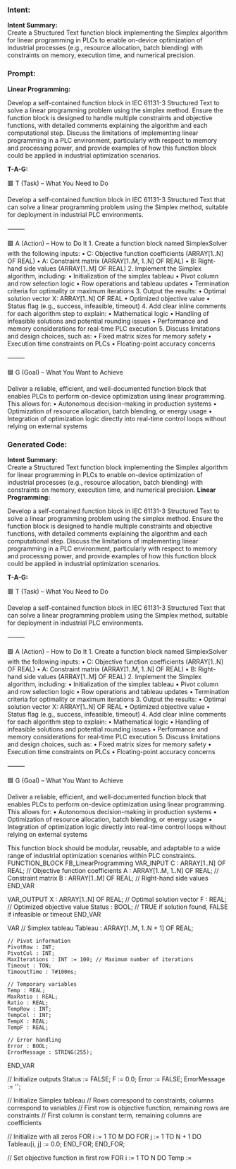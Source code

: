 ### Intent:
**Intent Summary:**  
Create a Structured Text function block implementing the Simplex algorithm for linear programming in PLCs to enable on-device optimization of industrial processes (e.g., resource allocation, batch blending) with constraints on memory, execution time, and numerical precision.

### Prompt:
**Linear Programming:**

Develop a self-contained function block in IEC 61131-3 Structured Text to solve a linear programming problem using the simplex method. Ensure the function block is designed to handle multiple constraints and objective functions, with detailed comments explaining the algorithm and each computational step. Discuss the limitations of implementing linear programming in a PLC environment, particularly with respect to memory and processing power, and provide examples of how this function block could be applied in industrial optimization scenarios.

**T-A-G:**

🟥 T (Task) – What You Need to Do

Develop a self-contained function block in IEC 61131-3 Structured Text that can solve a linear programming problem using the Simplex method, suitable for deployment in industrial PLC environments.

⸻

🟩 A (Action) – How to Do It
	1.	Create a function block named SimplexSolver with the following inputs:
	•	C: Objective function coefficients (ARRAY[1..N] OF REAL)
	•	A: Constraint matrix (ARRAY[1..M, 1..N] OF REAL)
	•	B: Right-hand side values (ARRAY[1..M] OF REAL)
	2.	Implement the Simplex algorithm, including:
	•	Initialization of the simplex tableau
	•	Pivot column and row selection logic
	•	Row operations and tableau updates
	•	Termination criteria for optimality or maximum iterations
	3.	Output the results:
	•	Optimal solution vector X: ARRAY[1..N] OF REAL
	•	Optimized objective value
	•	Status flag (e.g., success, infeasible, timeout)
	4.	Add clear inline comments for each algorithm step to explain:
	•	Mathematical logic
	•	Handling of infeasible solutions and potential rounding issues
	•	Performance and memory considerations for real-time PLC execution
	5.	Discuss limitations and design choices, such as:
	•	Fixed matrix sizes for memory safety
	•	Execution time constraints on PLCs
	•	Floating-point accuracy concerns

⸻

🟦 G (Goal) – What You Want to Achieve

Deliver a reliable, efficient, and well-documented function block that enables PLCs to perform on-device optimization using linear programming. This allows for:
	•	Autonomous decision-making in production systems
	•	Optimization of resource allocation, batch blending, or energy usage
	•	Integration of optimization logic directly into real-time control loops without relying on external systems

### Generated Code:
**Intent Summary:**  
Create a Structured Text function block implementing the Simplex algorithm for linear programming in PLCs to enable on-device optimization of industrial processes (e.g., resource allocation, batch blending) with constraints on memory, execution time, and numerical precision.
**Linear Programming:**

Develop a self-contained function block in IEC 61131-3 Structured Text to solve a linear programming problem using the simplex method. Ensure the function block is designed to handle multiple constraints and objective functions, with detailed comments explaining the algorithm and each computational step. Discuss the limitations of implementing linear programming in a PLC environment, particularly with respect to memory and processing power, and provide examples of how this function block could be applied in industrial optimization scenarios.

**T-A-G:**

🟥 T (Task) – What You Need to Do

Develop a self-contained function block in IEC 61131-3 Structured Text that can solve a linear programming problem using the Simplex method, suitable for deployment in industrial PLC environments.

⸻

🟩 A (Action) – How to Do It
	1.	Create a function block named SimplexSolver with the following inputs:
	•	C: Objective function coefficients (ARRAY[1..N] OF REAL)
	•	A: Constraint matrix (ARRAY[1..M, 1..N] OF REAL)
	•	B: Right-hand side values (ARRAY[1..M] OF REAL)
	2.	Implement the Simplex algorithm, including:
	•	Initialization of the simplex tableau
	•	Pivot column and row selection logic
	•	Row operations and tableau updates
	•	Termination criteria for optimality or maximum iterations
	3.	Output the results:
	•	Optimal solution vector X: ARRAY[1..N] OF REAL
	•	Optimized objective value
	•	Status flag (e.g., success, infeasible, timeout)
	4.	Add clear inline comments for each algorithm step to explain:
	•	Mathematical logic
	•	Handling of infeasible solutions and potential rounding issues
	•	Performance and memory considerations for real-time PLC execution
	5.	Discuss limitations and design choices, such as:
	•	Fixed matrix sizes for memory safety
	•	Execution time constraints on PLCs
	•	Floating-point accuracy concerns

⸻

🟦 G (Goal) – What You Want to Achieve

Deliver a reliable, efficient, and well-documented function block that enables PLCs to perform on-device optimization using linear programming. This allows for:
	•	Autonomous decision-making in production systems
	•	Optimization of resource allocation, batch blending, or energy usage
	•	Integration of optimization logic directly into real-time control loops without relying on external systems

This function block should be modular, reusable, and adaptable to a wide range of industrial optimization scenarios within PLC constraints.
FUNCTION_BLOCK FB_LinearProgramming
VAR_INPUT
    C : ARRAY[1..N] OF REAL; // Objective function coefficients
    A : ARRAY[1..M, 1..N] OF REAL; // Constraint matrix
    B : ARRAY[1..M] OF REAL; // Right-hand side values
END_VAR

VAR_OUTPUT
    X : ARRAY[1..N] OF REAL; // Optimal solution vector
    F : REAL; // Optimized objective value
    Status : BOOL; // TRUE if solution found, FALSE if infeasible or timeout
END_VAR

VAR
    // Simplex tableau
    Tableau : ARRAY[1..M, 1..N + 1] OF REAL;

    // Pivot information
    PivotRow : INT;
    PivotCol : INT;
    MaxIterations : INT := 100; // Maximum number of iterations
    Timeout : TON;
    TimeoutTime : T#100ms;

    // Temporary variables
    Temp : REAL;
    MaxRatio : REAL;
    Ratio : REAL;
    TempRow : INT;
    TempCol : INT;
    TempX : REAL;
    TempF : REAL;

    // Error handling
    Error : BOOL;
    ErrorMessage : STRING(255);
END_VAR

// Initialize outputs
Status := FALSE;
F := 0.0;
Error := FALSE;
ErrorMessage := '';

// Initialize Simplex tableau
// Rows correspond to constraints, columns correspond to variables
// First row is objective function, remaining rows are constraints
// First column is constant term, remaining columns are coefficients

// Initialize with all zeros
FOR i := 1 TO M DO
    FOR j := 1 TO N + 1 DO
        Tableau[i, j] := 0.0;
    END_FOR;
END_FOR;

// Set objective function in first row
FOR i := 1 TO N DO
    Temp :=
